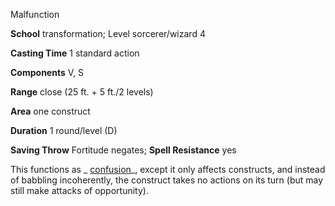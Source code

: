 Malfunction

**School** transformation; Level sorcerer/wizard 4

**Casting Time** 1 standard action

**Components** V, S

**Range** close (25 ft. + 5 ft./2 levels)

**Area** one construct

**Duration** 1 round/level (D)

**Saving Throw** Fortitude negates; **Spell Resistance** yes

This functions as _ [confusion](spells/confusion.md#_confusion)_, except it only affects constructs, and instead of babbling incoherently, the construct takes no actions on its turn (but may still make attacks of opportunity).

